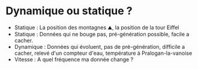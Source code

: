 # Dynamique ou statique ?

- <div v-click> <Variant type="warning">Statique</Variant> :  La position des montagnes ⛰️, la position de la tour Eiffel</div>
- <div v-click> <Variant type="warning">Statique</Variant> : Données qui ne bouge pas, pré-génération possible, facile a cacher.</div>
- <div v-click> <Variant type="warning">Dynamique</Variant> : Données qui évoluent, pas de pré-génération, difficile a cacher, relevé d'un compteur d'eau, température à Pralogan-la-vanoise</div>

- <div v-click> <Variant type="warning">Vitesse</Variant> : A quel fréquence ma donnée change ?</div>
